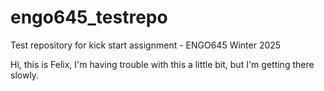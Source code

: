 # engo645_testrepo
Test repository for kick start assignment - ENGO645 Winter 2025

Hi, this is Felix, I'm having trouble with this a little bit, but I'm getting there slowly.